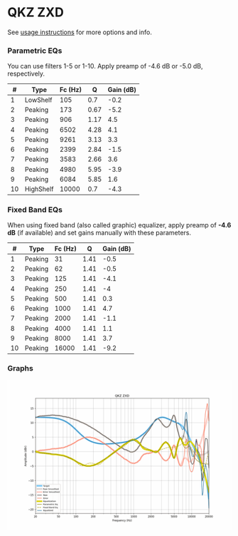 # QKZ ZXD
See [usage instructions](https://github.com/jaakkopasanen/AutoEq#usage) for more options and info.

### Parametric EQs
You can use filters 1-5 or 1-10. Apply preamp of -4.6 dB or -5.0 dB, respectively.

|   # | Type      |   Fc (Hz) |    Q |   Gain (dB) |
|-----|-----------|-----------|------|-------------|
|   1 | LowShelf  |       105 | 0.7  |        -0.2 |
|   2 | Peaking   |       173 | 0.67 |        -5.2 |
|   3 | Peaking   |       906 | 1.17 |         4.5 |
|   4 | Peaking   |      6502 | 4.28 |         4.1 |
|   5 | Peaking   |      9261 | 3.13 |         3.3 |
|   6 | Peaking   |      2399 | 2.84 |        -1.5 |
|   7 | Peaking   |      3583 | 2.66 |         3.6 |
|   8 | Peaking   |      4980 | 5.95 |        -3.9 |
|   9 | Peaking   |      6084 | 5.85 |         1.6 |
|  10 | HighShelf |     10000 | 0.7  |        -4.3 |

### Fixed Band EQs
When using fixed band (also called graphic) equalizer, apply preamp of **-4.6 dB** (if available) and set gains manually with these parameters.

|   # | Type    |   Fc (Hz) |    Q |   Gain (dB) |
|-----|---------|-----------|------|-------------|
|   1 | Peaking |        31 | 1.41 |        -0.5 |
|   2 | Peaking |        62 | 1.41 |        -0.5 |
|   3 | Peaking |       125 | 1.41 |        -4.1 |
|   4 | Peaking |       250 | 1.41 |        -4   |
|   5 | Peaking |       500 | 1.41 |         0.3 |
|   6 | Peaking |      1000 | 1.41 |         4.7 |
|   7 | Peaking |      2000 | 1.41 |        -1.1 |
|   8 | Peaking |      4000 | 1.41 |         1.1 |
|   9 | Peaking |      8000 | 1.41 |         3.7 |
|  10 | Peaking |     16000 | 1.41 |        -9.2 |

### Graphs
![](./QKZ%20ZXD.png)
